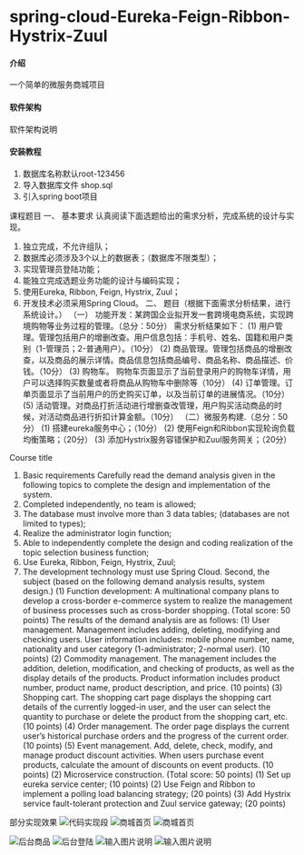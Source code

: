# spring-cloud-Eureka-Feign-Ribbon-Hystrix-Zuul

#### 介绍
一个简单的微服务商城项目

#### 软件架构
软件架构说明


#### 安装教程

1.  数据库名称默认root-123456
2.  导入数据库文件 shop.sql
3.  引入spring boot项目


课程题目
一、	基本要求
   认真阅读下面选题给出的需求分析，完成系统的设计与实现。
1.	独立完成，不允许组队；
2.	数据库必须涉及3个以上的数据表；（数据库不限类型）；
3.	实现管理员登陆功能；
4.	能独立完成选题业务功能的设计与编码实现；
5.	使用Eureka, Ribbon, Feign, Hystrix, Zuul；
6.	开发技术必须采用Spring Cloud。
二、	题目（根据下面需求分析结果，进行系统设计。）
（一） 功能开发：某跨国企业拟开发一套跨境电商系统，实现跨境购物等业务过程的管理。（总分：50分）
需求分析结果如下：
(1) 用户管理。管理包括用户的增删改查。用户信息包括：手机号、姓名、国籍和用户类别（1-管理员；2-普通用户）。（10分）
(2) 商品管理。管理包括商品的增删改查，以及商品的展示详情。商品信息包括商品编号、商品名称、商品描述、价钱。（10分）
(3) 购物车。 购物车页面显示了当前登录用户的购物车详情，用户可以选择购买数量或者将商品从购物车中删除等（10分）
(4) 订单管理。订单页面显示了当前用户的历史购买订单，以及当前订单的进展情况。（10分）
(5) 活动管理。对商品打折活动进行增删查改管理，用户购买活动商品的时候，对活动商品进行折扣计算金额。（10分）
（二）微服务构建.（总分：50分）
(1) 搭建eureka服务中心；（10分）
(2) 使用Feign和Ribbon实现轮询负载均衡策略；（20分）
(3) 添加Hystrix服务容错保护和Zuul服务网关；（20分）



Course title
1. Basic requirements
   Carefully read the demand analysis given in the following topics to complete the design and implementation of the system.
1. Completed independently, no team is allowed;
2. The database must involve more than 3 data tables; (databases are not limited to types);
3. Realize the administrator login function;
4. Able to independently complete the design and coding realization of the topic selection business function;
5. Use Eureka, Ribbon, Feign, Hystrix, Zuul;
6. The development technology must use Spring Cloud.
Second, the subject (based on the following demand analysis results, system design.)
(1) Function development: A multinational company plans to develop a cross-border e-commerce system to realize the management of business processes such as cross-border shopping. (Total score: 50 points)
The results of the demand analysis are as follows:
(1) User management. Management includes adding, deleting, modifying and checking users. User information includes: mobile phone number, name, nationality and user category (1-administrator; 2-normal user). (10 points)
(2) Commodity management. The management includes the addition, deletion, modification, and checking of products, as well as the display details of the products. Product information includes product number, product name, product description, and price. (10 points)
(3) Shopping cart. The shopping cart page displays the shopping cart details of the currently logged-in user, and the user can select the quantity to purchase or delete the product from the shopping cart, etc. (10 points)
(4) Order management. The order page displays the current user’s historical purchase orders and the progress of the current order. (10 points)
(5) Event management. Add, delete, check, modify, and manage product discount activities. When users purchase event products, calculate the amount of discounts on event products. (10 points)
(2) Microservice construction. (Total score: 50 points)
(1) Set up eureka service center; (10 points)
(2) Use Feign and Ribbon to implement a polling load balancing strategy; (20 points)
(3) Add Hystrix service fault-tolerant protection and Zuul service gateway; (20 points)

部分实现效果
![代码实现段](https://images.gitee.com/uploads/images/2021/0622/173359_76e7f13e_5479964.png "屏幕截图.png")
![商城首页](https://images.gitee.com/uploads/images/2021/0622/173434_dc0b3106_5479964.png "屏幕截图.png")
![商城首页](https://images.gitee.com/uploads/images/2021/0622/173446_a39c7fa7_5479964.png "屏幕截图.png")


![后台商品](https://images.gitee.com/uploads/images/2021/0622/173501_e08e6762_5479964.png "屏幕截图.png")
![后台登陆](https://images.gitee.com/uploads/images/2021/0622/173601_750de507_5479964.png "屏幕截图.png")
![输入图片说明](https://images.gitee.com/uploads/images/2021/0622/173610_96499aed_5479964.png "屏幕截图.png")
![输入图片说明](https://images.gitee.com/uploads/images/2021/0622/173613_06a22670_5479964.png "屏幕截图.png")
